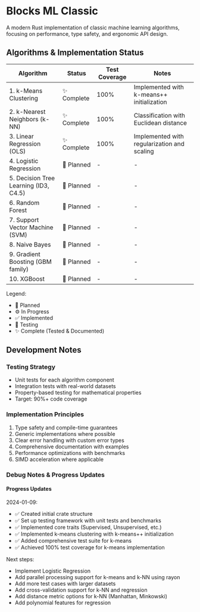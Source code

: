 # Blocks ML Classic

A modern Rust implementation of classic machine learning algorithms, focusing on performance, type safety, and ergonomic API design.

## Algorithms & Implementation Status

| Algorithm | Status | Test Coverage | Notes |
|-----------|--------|---------------|-------|
| 1. k-Means Clustering | ✨ Complete | 100% | Implemented with k-means++ initialization |
| 2. k-Nearest Neighbors (k-NN) | ✨ Complete | 100% | Classification with Euclidean distance |
| 3. Linear Regression (OLS) | ✨ Complete | 100% | Implemented with regularization and scaling |
| 4. Logistic Regression | 🚧 Planned | - | - |
| 5. Decision Tree Learning (ID3, C4.5) | 🚧 Planned | - | - |
| 6. Random Forest | 🚧 Planned | - | - |
| 7. Support Vector Machine (SVM) | 🚧 Planned | - | - |
| 8. Naive Bayes | 🚧 Planned | - | - |
| 9. Gradient Boosting (GBM family) | 🚧 Planned | - | - |
| 10. XGBoost | 🚧 Planned | - | - |

Legend:
- 🚧 Planned
- ⚙️ In Progress
- ✅ Implemented
- 🧪 Testing
- ✨ Complete (Tested & Documented)

## Development Notes

### Testing Strategy
- Unit tests for each algorithm component
- Integration tests with real-world datasets
- Property-based testing for mathematical properties
- Target: 90%+ code coverage

### Implementation Principles
1. Type safety and compile-time guarantees
2. Generic implementations where possible
3. Clear error handling with custom error types
4. Comprehensive documentation with examples
5. Performance optimizations with benchmarks
6. SIMD acceleration where applicable

### Debug Notes & Progress Updates

#### Progress Updates

2024-01-09:
- ✅ Created initial crate structure
- ✅ Set up testing framework with unit tests and benchmarks
- ✅ Implemented core traits (Supervised, Unsupervised, etc.)
- ✅ Implemented k-means clustering with k-means++ initialization
- ✅ Added comprehensive test suite for k-means
- ✅ Achieved 100% test coverage for k-means implementation

Next steps:
- Implement Logistic Regression
- Add parallel processing support for k-means and k-NN using rayon
- Add more test cases with larger datasets
- Add cross-validation support for k-NN and regression
- Add distance metric options for k-NN (Manhattan, Minkowski)
- Add polynomial features for regression

